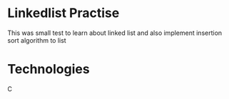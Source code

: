 # Linkedlist Practise
This was small test to learn about linked list and also implement insertion sort algorithm to list

# Technologies
C
